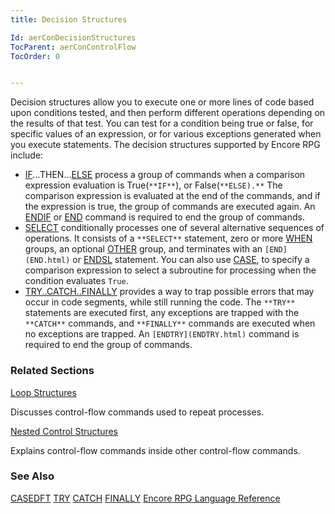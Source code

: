 ```yaml
---
title: Decision Structures

Id: aerConDecisionStructures
TocParent: aerConControlFlow
TocOrder: 0


---
```


Decision structures allow you to execute one or more lines of code based upon conditions tested, and then perform different operations depending on the results of that test. You can test for a condition being true or false, for specific values of an expression, or for various exceptions generated when you execute statements. The decision structures supported by Encore RPG include: 

- [IF](IF.html)...THEN...[ELSE](ELSE.html) process a
                group of
                commands when a comparison expression evaluation is True(``` **IF** ```),
                or False(``` **ELSE).** ``` The comparison expression is evaluated
                at the end of the commands, and if the expression is true, the group of
                commands are executed again.  An [ENDIF](ENDIF.html) or
                [END](END.html)
                command is required to end the group of commands.
- [SELECT](SELECT.html) conditionally processes one of several
                alternative sequences of operations.  It consists of a ``` **SELECT** ```
                statement, zero or more [WHEN](WHEN.html) groups, an
                optional [OTHER](OTHER.html) group, and terminates with an ```
                    [END](END.html)
                ``` or [ENDSL](ENDSL.html) statement.  You can also
                use [CASE](CASE.html), to specify a comparison
                expression to select a subroutine for processing when the condition
                evaluates ```True```.
- [TRY..CATCH..FINALLY](TRYCATCHFINALLY.html) provides a way to trap
                possible errors that may occur in code segments, while still running the
                code.  The ``` **TRY** ``` statements are executed first, any
                exceptions are trapped with the ``` **CATCH** ``` commands, and ``` **FINALLY** ```
                commands are executed when no exceptions are trapped.  An ```
                    [ENDTRY](ENDTRY.html)
                ``` command is required to end the group of commands.

### Related Sections

[Loop Structures](aerConLoopStructures.html)

Discusses control-flow commands used to repeat processes.


[Nested Control Structures](aerConNestedControlOpCodes.html)

Explains control-flow commands inside other control-flow commands.


### See Also
[CASEDFT](CASEDFT.html)
[TRY](TRY.html)
[CATCH](CATCH.html)
[FINALLY](FINALLY.html)
[Encore RPG Language Reference](aerLrfLangRefMain.html) 
